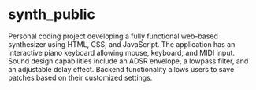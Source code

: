 # synth_public
Personal coding project developing a fully functional web-based synthesizer using HTML, CSS, and JavaScript. The
application has an interactive piano keyboard allowing mouse, keyboard, and MIDI input. Sound design capabilities
include an ADSR envelope, a lowpass filter, and an adjustable delay effect. Backend functionality allows users to save
patches based on their customized settings.
